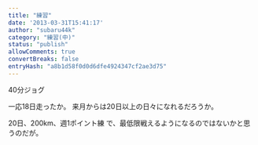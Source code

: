 ```yaml
---
title: "練習"
date: '2013-03-31T15:41:17'
author: "subaru44k"
category: "練習(中)"
status: "publish"
allowComments: true
convertBreaks: false
entryHash: "a8b1d58f0d0d6dfe4924347cf2ae3d75"
---
```

40分ジョグ

一応18日走ったか。
来月からは20日以上の日々になれるだろうか。

20日、200km、週1ポイント練
で、最低限戦えるようになるのではないかと思うのだが。
